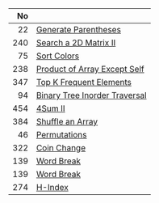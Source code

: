 | No | |
| -----:| -------------- |
| 22 | [Generate Parentheses](./generate-parentheses) |
| 240 | [Search a 2D Matrix II](./search-a-2d-matrix-ii) |
| 75 | [Sort Colors](./sort-colors) |
| 238 | [Product of Array Except Self](./product-of-array-except-self) |
| 347 | [Top K Frequent Elements](./top-k-frequent-elements) |
| 94 | [Binary Tree Inorder Traversal](./binary-tree-inorder-traversal) |
| 454 | [4Sum II](./4sum-ii) |
| 384 | [Shuffle an Array](./shuffle-an-array) |
| 46 | [Permutations](./permutations) |
| 322 | [Coin Change](./coin-change) |
| 139 | [Word Break](./word-break) |
| 139 | [Word Break](./word-break) |
| 274 | [H-Index](./h-index) |
